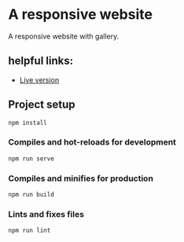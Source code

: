 # A responsive website

A responsive website with gallery.

## helpful links:

* [Live version](https://jolly-jennings-cff596.netlify.com/)

## Project setup
```
npm install
```

### Compiles and hot-reloads for development
```
npm run serve
```

### Compiles and minifies for production
```
npm run build
```

### Lints and fixes files
```
npm run lint
```
